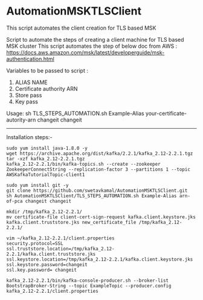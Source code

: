 # AutomationMSKTLSClient
This script automates the client creation for TLS based MSK

 Script to automate the steps of creating a client machine for TLS based MSK cluster
 This script automates the step of below doc from AWS :
 https://docs.aws.amazon.com/msk/latest/developerguide/msk-authentication.html

 Variables to be passed to script :
 1. ALIAS NAME
 2. Certificate authority ARN
 3. Store pass
 4. Key pass

 

 Usage: sh TLS_STEPS_AUTOMATION.sh Example-Alias your-certificate-autority-arn changeit changeit 


------------------------------------------------------------------------------------------------------

Installation steps:-
```
sudo yum install java-1.8.0 -y
wget https://archive.apache.org/dist/kafka/2.2.1/kafka_2.12-2.2.1.tgz
tar -xzf kafka_2.12-2.2.1.tgz
kafka_2.12-2.2.1/bin/kafka-topics.sh --create --zookeeper ZookeeperConnectString --replication-factor 3 --partitions 1 --topic AWSKafkaTutorialTopic-client1
```

```
sudo yum install git -y
git clone https://github.com/swetavkamal/AutomationMSKTLSClient.git
sh AutomationMSKTLSClient/TLS_STEPS_AUTOMATION.sh Example-Alias arn-of-pca changeit changeit 
```

```
mkdir /tmp/kafka_2.12-2.2.1/
mv certificate-file client-cert-sign-request kafka.client.keystore.jks kafka.client.truststore.jks new_certificate_file /tmp/kafka_2.12-2.2.1/
```

```
vim ~/kafka_2.12-2.2.1/client.properties
security.protocol=SSL  
ssl.truststore.location=/tmp/kafka_2.12-2.2.1/kafka.client.truststore.jks 
ssl.keystore.location=/tmp/kafka_2.12-2.2.1/kafka.client.keystore.jks  
ssl.keystore.password=changeit
ssl.key.password= changeit
```

```
kafka_2.12-2.2.1/bin/kafka-console-producer.sh --broker-list BootstrapBroker-String --topic ExampleTopic --producer.config kafka_2.12-2.2.1/client.properties
```
